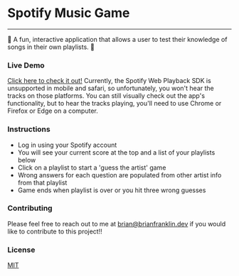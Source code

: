 # Spotify Music Game
---
🎵 A fun, interactive application that allows a user to test their knowledge of songs in their own playlists. 🎵

### Live Demo

[Click here to check it out!](https://spotify-music-game.netlify.app/)
Currently, the Spotify Web Playback SDK is unsupported in mobile and safari, so unfortunately, you won't hear the tracks on those platforms. You can still visually check out the app's functionality, but to hear the tracks playing, you'll need to use Chrome or Firefox or Edge on a computer.

### Instructions
- Log in using your Spotify account
- You will see your current score at the top and a list of your playlists below
- Click on a playlist to start a 'guess the artist' game
- Wrong answers for each question are populated from other artist info from that playlist
- Game ends when playlist is over or you hit three wrong guesses

### Contributing
Please feel free to reach out to me at brian@brianfranklin.dev if you would like to contribute to this project!!

### License

[MIT](license.md)